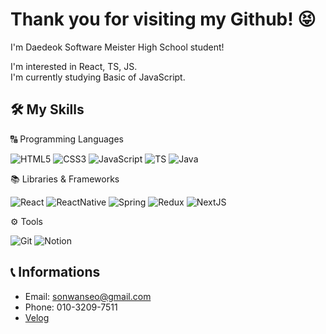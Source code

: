 # Thank you for visiting my Github! 😝
I'm Daedeok Software Meister High School student!  

I'm interested in React, TS, JS.  
I'm currently studying Basic of JavaScript.

## 🛠 My Skills
🔠 Programming Languages

![HTML5](https://img.shields.io/badge/HTML5-E34F26?style=&logo=)
![CSS3](https://img.shields.io/badge/CSS3-1572B6?style=&logo=)
![JavaScript](https://img.shields.io/badge/JavaScript-F7DF1E?style=&logo=)
![TS](https://img.shields.io/badge/TypeScript-3178C6?style=&logo=)
![Java](https://img.shields.io/badge/Java-007396?style=&logo=)


📚 Libraries & Frameworks

![React](https://img.shields.io/badge/React-61DAFB?style=&logo=)
![ReactNative](https://img.shields.io/badge/ReactNative-61DAFB?style=&logo=)
![Spring](https://img.shields.io/badge/Spring-6DB33F?style=&logo=)
![Redux](https://img.shields.io/badge/Redux-764ABC?style=&logo=)
![NextJS](https://img.shields.io/badge/NextJS-000000?style=&logo=)


⚙️ Tools

![Git](https://img.shields.io/badge/Git-F05032?style=&logo=)
![Notion](https://img.shields.io/badge/Notion-000000?style=&logo=)



## 📞 Informations
- Email: sonwanseo@gmail.com
- Phone: 010-3209-7511
- [Velog](https://velog.io/@sonwanseo/)
